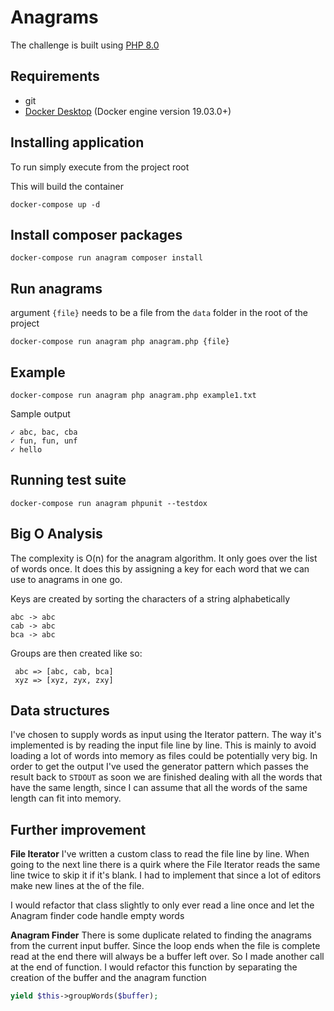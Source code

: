 # Anagrams
The challenge is built using [PHP 8.0](https://www.php.net/releases/8.0/en.php)

## Requirements
- git
- [Docker Desktop](https://www.docker.com/products/docker-desktop) (Docker engine version 19.03.0+)

## Installing application

To run simply execute from the project root

This will build the container
```
docker-compose up -d
```

## Install composer packages

```
docker-compose run anagram composer install
```

## Run anagrams

argument `{file}` needs to be a file from the `data` folder in the root of the project

```
docker-compose run anagram php anagram.php {file}
```

## Example

```
docker-compose run anagram php anagram.php example1.txt
```

Sample output
```
✓ abc, bac, cba
✓ fun, fun, unf
✓ hello
```

## Running test suite
```
docker-compose run anagram phpunit --testdox
```

## Big O Analysis

The complexity is O(n) for the anagram algorithm. It only goes over the list of words once.
It does this by assigning a key for each word that we can use to anagrams in one go.

Keys are created by sorting the characters of a string alphabetically

```
abc -> abc
cab -> abc
bca -> abc
```

Groups are then created like so:

```
 abc => [abc, cab, bca]
 xyz => [xyz, zyx, zxy]
```

## Data structures

I've chosen to supply words as input using the Iterator pattern. The way it's implemented is by reading the input file line by line.
This is mainly to avoid loading a lot of words into memory as files could be potentially very big.
In order to get the output I've used the generator pattern which passes the result back to `STDOUT` as
soon we are finished dealing with all the words that have the same length,
since I can assume that all the words of the same length can fit into memory.

## Further improvement

**File Iterator**
I've written a custom class to read the file line by line. When going to the next line there
is a quirk where the File Iterator reads the same line twice to skip it if it's blank. I had to implement that since
a lot of editors make new lines at the of the file.

I would refactor that class slightly to only ever read a line once and let the Anagram finder code handle empty words

**Anagram Finder**
There is some duplicate related to finding the anagrams from the current input buffer.
Since the loop ends when the file is complete read at the end there will always be a buffer left over.
So I made another call at the end of function. I would refactor this function by separating the creation of the
buffer and the anagram function

```php
yield $this->groupWords($buffer);
```
